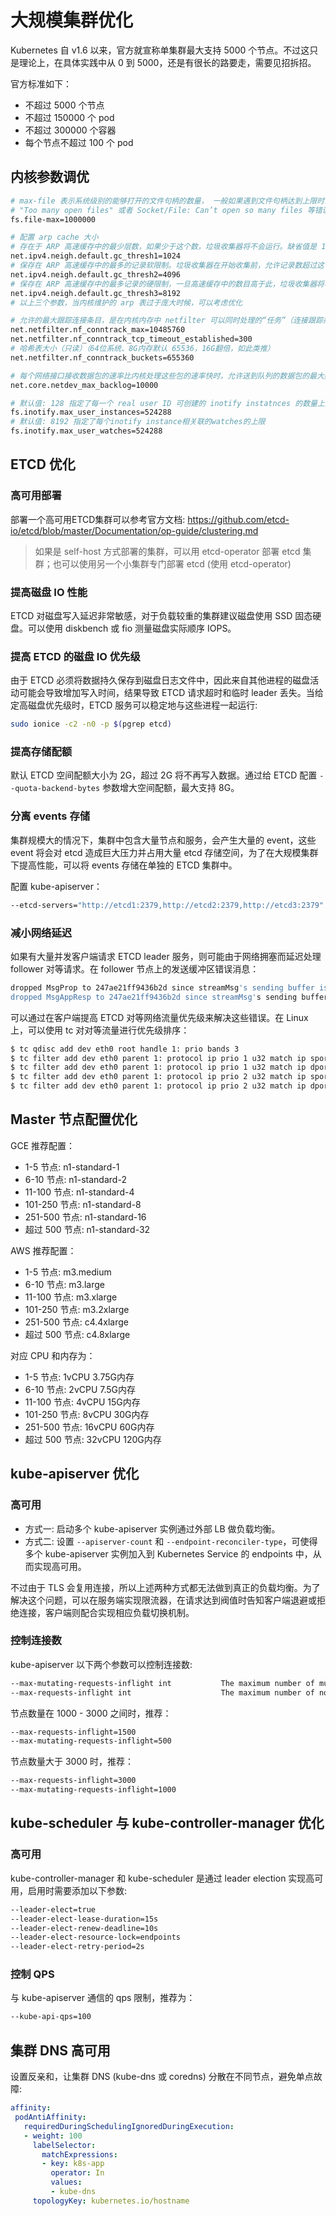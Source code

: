 # 大规模集群优化

Kubernetes 自 v1.6 以来，官方就宣称单集群最大支持 5000 个节点。不过这只是理论上，在具体实践中从 0 到 5000，还是有很长的路要走，需要见招拆招。

官方标准如下：

* 不超过 5000 个节点
* 不超过 150000 个 pod
* 不超过 300000 个容器
* 每个节点不超过 100 个 pod

## 内核参数调优

``` bash
# max-file 表示系统级别的能够打开的文件句柄的数量， 一般如果遇到文件句柄达到上限时，会碰到
# "Too many open files" 或者 Socket/File: Can’t open so many files 等错误
fs.file-max=1000000

# 配置 arp cache 大小
# 存在于 ARP 高速缓存中的最少层数，如果少于这个数，垃圾收集器将不会运行。缺省值是 128
net.ipv4.neigh.default.gc_thresh1=1024
# 保存在 ARP 高速缓存中的最多的记录软限制。垃圾收集器在开始收集前，允许记录数超过这个数字 5 秒。缺省值是 512
net.ipv4.neigh.default.gc_thresh2=4096
# 保存在 ARP 高速缓存中的最多记录的硬限制，一旦高速缓存中的数目高于此，垃圾收集器将马上运行。缺省值是 1024
net.ipv4.neigh.default.gc_thresh3=8192
# 以上三个参数，当内核维护的 arp 表过于庞大时候，可以考虑优化

# 允许的最大跟踪连接条目，是在内核内存中 netfilter 可以同时处理的“任务”（连接跟踪条目）
net.netfilter.nf_conntrack_max=10485760
net.netfilter.nf_conntrack_tcp_timeout_established=300
# 哈希表大小（只读）（64位系统、8G内存默认 65536，16G翻倍，如此类推）
net.netfilter.nf_conntrack_buckets=655360

# 每个网络接口接收数据包的速率比内核处理这些包的速率快时，允许送到队列的数据包的最大数目
net.core.netdev_max_backlog=10000

# 默认值: 128 指定了每一个 real user ID 可创建的 inotify instatnces 的数量上限
fs.inotify.max_user_instances=524288
# 默认值: 8192 指定了每个inotify instance相关联的watches的上限
fs.inotify.max_user_watches=524288
```

## ETCD 优化

### 高可用部署

部署一个高可用ETCD集群可以参考官方文档: https://github.com/etcd-io/etcd/blob/master/Documentation/op-guide/clustering.md

> 如果是 self-host 方式部署的集群，可以用 etcd-operator 部署 etcd 集群；也可以使用另一个小集群专门部署 etcd (使用 etcd-operator)

### 提高磁盘 IO 性能

ETCD 对磁盘写入延迟非常敏感，对于负载较重的集群建议磁盘使用 SSD 固态硬盘。可以使用 diskbench 或 fio 测量磁盘实际顺序 IOPS。

### 提高 ETCD 的磁盘 IO 优先级

由于 ETCD 必须将数据持久保存到磁盘日志文件中，因此来自其他进程的磁盘活动可能会导致增加写入时间，结果导致 ETCD 请求超时和临时 leader 丢失。当给定高磁盘优先级时，ETCD 服务可以稳定地与这些进程一起运行:

``` bash
sudo ionice -c2 -n0 -p $(pgrep etcd)
```

### 提高存储配额

默认 ETCD 空间配额大小为 2G，超过 2G 将不再写入数据。通过给 ETCD 配置 `--quota-backend-bytes` 参数增大空间配额，最大支持 8G。

### 分离 events 存储

集群规模大的情况下，集群中包含大量节点和服务，会产生大量的 event，这些 event 将会对 etcd 造成巨大压力并占用大量 etcd 存储空间，为了在大规模集群下提高性能，可以将 events 存储在单独的 ETCD 集群中。

配置 kube-apiserver：

``` bash
--etcd-servers="http://etcd1:2379,http://etcd2:2379,http://etcd3:2379" --etcd-servers-overrides="/events#http://etcd4:2379,http://etcd5:2379,http://etcd6:2379"
```

### 减小网络延迟

如果有大量并发客户端请求 ETCD leader 服务，则可能由于网络拥塞而延迟处理 follower 对等请求。在 follower 节点上的发送缓冲区错误消息：

``` bash
dropped MsgProp to 247ae21ff9436b2d since streamMsg's sending buffer is full
dropped MsgAppResp to 247ae21ff9436b2d since streamMsg's sending buffer is full
```

可以通过在客户端提高 ETCD 对等网络流量优先级来解决这些错误。在 Linux 上，可以使用 tc 对对等流量进行优先级排序：

``` bash
$ tc qdisc add dev eth0 root handle 1: prio bands 3
$ tc filter add dev eth0 parent 1: protocol ip prio 1 u32 match ip sport 2380 0xffff flowid 1:1
$ tc filter add dev eth0 parent 1: protocol ip prio 1 u32 match ip dport 2380 0xffff flowid 1:1
$ tc filter add dev eth0 parent 1: protocol ip prio 2 u32 match ip sport 2379 0xffff flowid 1:1
$ tc filter add dev eth0 parent 1: protocol ip prio 2 u32 match ip dport 2379 0xffff flowid 1:1
```

## Master 节点配置优化

GCE 推荐配置：

* 1-5 节点: n1-standard-1
* 6-10 节点: n1-standard-2
* 11-100 节点: n1-standard-4
* 101-250 节点: n1-standard-8
* 251-500 节点: n1-standard-16
* 超过 500 节点: n1-standard-32

AWS 推荐配置：

* 1-5 节点: m3.medium
* 6-10 节点: m3.large
* 11-100 节点: m3.xlarge
* 101-250 节点: m3.2xlarge
* 251-500 节点: c4.4xlarge
* 超过 500 节点: c4.8xlarge

对应 CPU 和内存为：

* 1-5 节点: 1vCPU 3.75G内存
* 6-10 节点: 2vCPU 7.5G内存
* 11-100 节点: 4vCPU 15G内存
* 101-250 节点: 8vCPU 30G内存
* 251-500 节点: 16vCPU 60G内存
* 超过 500 节点: 32vCPU 120G内存

## kube-apiserver 优化

### 高可用

* 方式一: 启动多个 kube-apiserver 实例通过外部 LB 做负载均衡。
* 方式二: 设置 `--apiserver-count` 和 `--endpoint-reconciler-type`，可使得多个 kube-apiserver 实例加入到 Kubernetes Service 的 endpoints 中，从而实现高可用。

不过由于 TLS 会复用连接，所以上述两种方式都无法做到真正的负载均衡。为了解决这个问题，可以在服务端实现限流器，在请求达到阀值时告知客户端退避或拒绝连接，客户端则配合实现相应负载切换机制。

### 控制连接数

kube-apiserver 以下两个参数可以控制连接数:

``` bash
--max-mutating-requests-inflight int           The maximum number of mutating requests in flight at a given time. When the server exceeds this, it rejects requests. Zero for no limit. (default 200)
--max-requests-inflight int                    The maximum number of non-mutating requests in flight at a given time. When the server exceeds this, it rejects requests. Zero for no limit. (default 400)
```

节点数量在 1000 - 3000 之间时，推荐：

``` bash
--max-requests-inflight=1500
--max-mutating-requests-inflight=500
```

节点数量大于 3000 时，推荐：

``` bash
--max-requests-inflight=3000
--max-mutating-requests-inflight=1000
```

## kube-scheduler 与 kube-controller-manager 优化

### 高可用

kube-controller-manager 和 kube-scheduler 是通过 leader election 实现高可用，启用时需要添加以下参数:

``` bash
--leader-elect=true
--leader-elect-lease-duration=15s
--leader-elect-renew-deadline=10s
--leader-elect-resource-lock=endpoints
--leader-elect-retry-period=2s
```

### 控制 QPS

与 kube-apiserver 通信的 qps 限制，推荐为：

``` bash
--kube-api-qps=100
```

## 集群 DNS 高可用

设置反亲和，让集群 DNS (kube-dns 或 coredns) 分散在不同节点，避免单点故障:

``` yaml
affinity:
 podAntiAffinity:
   requiredDuringSchedulingIgnoredDuringExecution:
   - weight: 100
     labelSelector:
       matchExpressions:
       - key: k8s-app
         operator: In
         values:
         - kube-dns
     topologyKey: kubernetes.io/hostname
```
